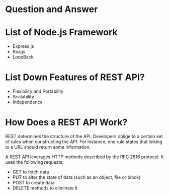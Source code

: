 # Question and Answer

# List of Node.js Framework
- Express.js
- Koa.js
- LoopBack

# List Down Features of REST API?
- Flexibility and Portability
- Scalability
- Independence

# How Does a REST API Work?
REST determines the structure of the API. Developers oblige to a certain set of rules when constructing the API. For instance, one rule states that linking to a URL should return some information.

A REST API leverages HTTP methods described by the RFC 2616 protocol. It uses the following requests:
- GET to fetch data
- PUT to alter the state of data (such as an object, file or block)
- POST to create data
- DELETE methods to eliminate it

